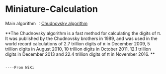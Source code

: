 # Miniature-Calculation
Main algorithm ：[Chudnovsky algorithm](https://en.wikipedia.org/wiki/Chudnovsky_algorithm)

**The Chudnovsky algorithm is a fast method for calculating the digits of π. It was published by the Chudnovsky brothers in 1989, and was used in the world record calculations of 2.7 trillion digits of π in December 2009, 5 trillion digits in August 2010, 10 trillion digits in October 2011, 12.1 trillion digits in December 2013 and 22.4 trillion digits of π in November 2016. **

                                                                                                                    ----From WiKi

